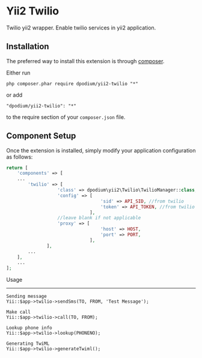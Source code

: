 Yii2 Twilio
==========
Twilio yii2 wrapper. Enable twilio services in yii2 application.

Installation
------------

The preferred way to install this extension is through [composer](http://getcomposer.org/download/).

Either run

```
php composer.phar require dpodium/yii2-twilio "*"
```

or add

```
"dpodium/yii2-twilio": "*"
```

to the require section of your `composer.json` file.

Component Setup
-----
Once the extension is installed, simply modify your application configuration as follows:
```php
return [
    'components' => [
    ...
        'twilio' => [
                   'class' => dpodium\yii2\Twilio\TwilioManager::class,
                   'config' => [
                                   'sid' => API_SID, //from twilio
                                   'token' => API_TOKEN, //from twilio
                               ],
                   //leave blank if not applicable
                   'proxy' => [
                                   'host' => HOST,
                                   'port' => PORT,
                               ],
               ],
        ...
    ],
    ...
];
```

Usage
_____
    Sending message
    Yii::$app->twilio->sendSms(TO, FROM, 'Test Message');

    Make call
    Yii::$app->twilio->call(TO, FROM);

    Lookup phone info
    Yii::$app->twilio->lookup(PHONENO);

    Generating TwiML
    Yii::$app->twilio->generateTwiml();
